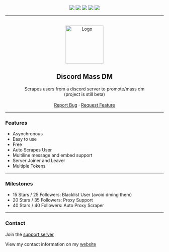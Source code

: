 <div id="top"></div>
<p align="center">
  <img src="https://img.shields.io/github/contributors/hoemotion/Discord-Mass-DM.svg?style=for-the-badge"/>
  <img src="https://img.shields.io/github/forks/hoemotion/Discord-Mass-DM.svg?style=for-the-badge"/>
  <img src="https://img.shields.io/github/stars/hoemotion/Discord-Mass-DM.svg?style=for-the-badge"/>
  <img src="https://img.shields.io/github/issues/hoemotion/Discord-Mass-DM.svg?style=for-the-badge"/>
  <img src="https://img.shields.io/github/license/hoemotion/Discord-Mass-DM.svg?style=for-the-badge"/>
</p>
  
---------------------------------------
  
<br/>
<div align="center">
  <a href="https://github.com/hoemotion/Discord-Mass-DM">
    <img src="https://i.imgur.com/9l4pHEN.png" alt="Logo" width="120" height="120">
  </a>
  
  <h2 align="center">Discord Mass DM</h3>

  <p align="center">
    Scrapes users from a discord server to promote/mass dm
    <br />
    (project is still beta)
    <br />
    <br />
    <a href="https://github.com/hoemotion/Discord-Mass-DM/issues">Report Bug</a>
    ·
    <a href="https://github.com/hoemotion/Discord-Mass-DM/issues">Request Feature</a>
  </p>
</div>
  
---------------------------------------

### Features
* Asynchronous
* Easy to use
* Free
* Auto Scrapes User
* Multiline message and embed support
* Server Joiner and Leaver
* Multiple Tokens

---------------------------------------

### Milestones

* 15 Stars / 25 Followers: Blacklist User (avoid dming them)
* 20 Stars / 35 Followers: Proxy Support
* 40 Stars / 40 Followers: Auto Proxy Scraper

---------------------------------------

### Contact
Join the [support server](https://discord.com/invite/verQuxaBqy)

View my contact information on my [website](https://dropout.black/)
